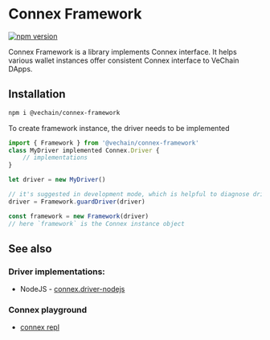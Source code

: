 # Connex Framework

[![npm version](https://badge.fury.io/js/%40vechain%2Fconnex-framework.svg)](https://badge.fury.io/js/%40vechain%2Fconnex-framework)

Connex Framework is a library implements Connex interface. 
It helps various wallet instances offer consistent Connex interface to VeChain DApps.

## Installation

```sh
npm i @vechain/connex-framework
```

To create framework instance, the driver needs to be implemented

```typescript
import { Framework } from '@vechain/connex-framework'
class MyDriver implemented Connex.Driver {
    // implementations
}

let driver = new MyDriver()

// it's suggested in development mode, which is helpful to diagnose driver implementation.
driver = Framework.guardDriver(driver)

const framework = new Framework(driver)
// here `framework` is the Connex instance object
```

## See also

### Driver implementations:

* NodeJS - [connex.driver-nodejs](https://github.com/vechain/connex.driver-nodejs)

### Connex playground
* [connex repl](https://github.com/vechain/connex-repl)
